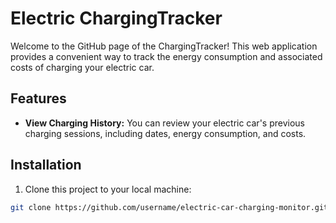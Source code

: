 # Electric ChargingTracker

Welcome to the GitHub page of the ChargingTracker! This web application provides a convenient way to track the energy consumption and associated costs of charging your electric car.

## Features

- **View Charging History:** You can review your electric car's previous charging sessions, including dates, energy consumption, and costs.

## Installation

1. Clone this project to your local machine:

```bash
git clone https://github.com/username/electric-car-charging-monitor.git
